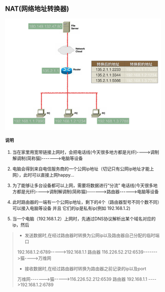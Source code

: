 ## NAT(网络地址转换器)

![](/Images/12day/nat.png)

#### 说明
1. 当在家里用宽带链接上网时，会把电话线(今天很多地方都是光纤)---->调制解调制(简称猫)------->电脑等设备
2. 电脑会得到来自电信服务商的一个公网ip地址（切记只有公网ip地址才能上网），此时可以直接上网happy...

3. 为了能够让多台设备都可以上网，需要将数据进行“分流”  电话线(今天很多地方都是光纤)---->调制解调制(简称猫)------->路由器------>电脑等设备
4. 此时路由器的一端有一个公网ip地址，剩下的4个（路由器型号不同个数不同）可以接入电脑等设备 并且 它们的ip是私有ip(例如 192.168.1.2)
5. 当一个电脑（192.168.1.2）上网时，先通过DNS协议解析出某个域名对应的ip，然后
> * 发送数据时,在经过路由器时转换为公网ip以及路由器自己分配的临时端口
>
> 192.168.1.2:6789----->192.168.1.1 路由器  116.226.52.212:6539------->猫---->万维网
> * 接收数据时,在经过路由器时转换为路由器之前记录的ip以及port
>
> 万维网------->猫----->116.226.52.212:6539 路由器 192.168.1.1 ---->192.168.1.2:6789